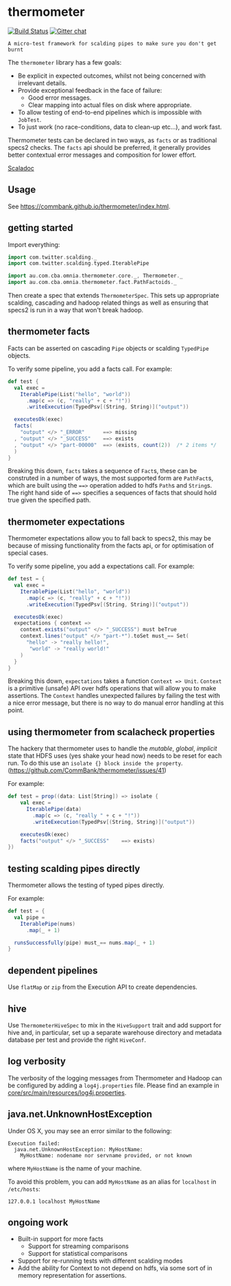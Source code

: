 thermometer
===========

[![Build Status](https://travis-ci.org/CommBank/thermometer.svg?branch=master)](https://travis-ci.org/CommBank/thermometer)
[![Gitter chat](https://badges.gitter.im/CommBank.png)](https://gitter.im/CommBank)

```
A micro-test framework for scalding pipes to make sure you don't get burnt
```

The `thermometer` library has a few goals:
 - Be explicit in expected outcomes, whilst not being concerned with irrelevant details.
 - Provide exceptional feedback in the face of failure:
   - Good error messages.
   - Clear mapping into actual files on disk where appropriate.
 - To allow testing of end-to-end pipelines which is impossible with `JobTest`.
 - To just work (no race-conditions, data to clean-up etc...), and work fast.


Thermometer tests can be declared in two ways, as `facts` or as traditional specs2
checks. The `facts` api should be preferred, it generally provides better contextual
error messages and composition for lower effort.

[Scaladoc](https://commbank.github.io/thermometer/latest/api/index.html)

Usage
-----

See https://commbank.github.io/thermometer/index.html.

getting started
---------------

Import everything:

```scala
import com.twitter.scalding._
import com.twitter.scalding.typed.IterablePipe

import au.com.cba.omnia.thermometer.core._, Thermometer._
import au.com.cba.omnia.thermometer.fact.PathFactoids._
```

Then create a spec that extends `ThermometerSpec`. This sets up appropriate scalding,
cascading and hadoop related things as well as ensuring that specs2 is run in a
way that won't break hadoop.


thermometer facts
-----------------

Facts can be asserted on cascading `Pipe` objects or scalding `TypedPipe` objects.

To verify some pipeline, you add a facts call. For example:

```scala
def test {
  val exec =
    IterablePipe(List("hello", "world"))
      .map(c => (c, "really" + c + "!"))
      .writeExecution(TypedPsv[(String, String)]("output"))

  executesOk(exec)
  facts(
    "output" </> "_ERROR"      ==> missing
  , "output" </> "_SUCCESS"    ==> exists
  , "output" </> "part-00000"  ==> (exists, count(2))  /* 2 items */
  )
}
```

Breaking this down, `facts` takes a sequence of `Fact`s, these
can be construted in a number of ways, the most supported form are `PathFact`s,
which are built using the `==>` operation added to hdfs `Path`s and `String`s.
The right hand side of `==>` specifies a sequences of facts that should hold
true given the specified path.


thermometer expectations
------------------------

Thermometer expectations allow you to fall back to specs2, this may be because
of missing functionality from the facts api, or for optimisation of special
cases.

To verify some pipeline, you add a expectations call. For example:

```scala
def test = {
  val exec =
    IterablePipe(List("hello", "world"))
      .map(c => (c, "really" + c + "!"))
      .writeExecution(TypedPsv[(String, String)]("output"))

  executesOk(exec)
  expectations { context =>
    context.exists("output" </> "_SUCCESS") must beTrue
    context.lines("output" </> "part-*").toSet must_== Set(
      "hello" -> "really hello!",
       "world" -> "really world!"
    )
  }
}
```

Breaking this down, `expectations` takes a function `Context => Unit`.
`Context` is a primitive (unsafe) API over hdfs operations that will allow you
to make assertions. The `Context` handles unexpected failures by failing the
test with a nice error message, but there is no way to do manual error handling
at this point.

using thermometer from scalacheck properties
--------------------------------------------

The hackery that thermometer uses to handle the _mutable_, _global_, _implicit_ state that
HDFS uses (yes shake your head now) needs to be reset for each run. To do this use an
`isolate {} block inside the property`. (https://github.com/CommBank/thermometer/issues/41)

For example:

```scala
def test = prop((data: List[String]) => isolate {
    val exec =
      IterablePipe(data)
        .map(c => (c, "really " + c + "!"))
        .writeExecution(TypedPsv[(String, String)]("output"))

    executesOk(exec)
    facts("output" </> "_SUCCESS"    ==> exists)
})
```

testing scalding pipes directly
-------------------------------

Thermometer allows the testing of typed pipes directly.

For example:

```scala
def test = {
  val pipe =
    IterablePipe(nums)
      .map(_ + 1)

  runsSuccessfully(pipe) must_== nums.map(_ + 1)
}
```

dependent pipelines
-------------------

Use `flatMap` or `zip` from the Execution API to create dependencies.

hive
----

Use `ThermometerHiveSpec` to mix in the `HiveSupport` trait and add support for hive and, in particular, set up a 
separate warehouse directory and metadata database per test and provide the right `HiveConf`.

log verbosity
-------------

The verbosity of the logging messages from Thermometer and Hadoop can be configured by adding a
`log4j.properties` file. Please find an example in
[core/src/main/resources/log4j.properties](core/src/main/resources/log4j.properties).

java.net.UnknownHostException
-----------------------------

Under OS X, you may see an error similar to the following:

```
Execution failed:
  java.net.UnknownHostException: MyHostName:
    MyHostName: nodename nor servname provided, or not known
```

where `MyHostName` is the name of your machine.

To avoid this problem, you can add `MyHostName` as an alias for
`localhost` in `/etc/hosts`:

```
127.0.0.1 localhost MyHostName
```

ongoing work
------------

 - Built-in support for more facts
   - Support for streaming comparisons
   - Support for statistical comparisons
  - Support for re-running tests with different scalding modes
 - Add the ability for Context to not depend on hdfs, via some
   sort of in memory representation for assertions.

